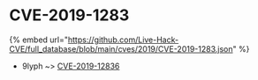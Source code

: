 # CVE-2019-1283
{% embed url="https://github.com/Live-Hack-CVE/full_database/blob/main/cves/2019/CVE-2019-1283.json" %}

* 9lyph ~> [CVE-2019-12836](https://www.alice-snow.ru/2019/database/cve-2019-1283/cve-2019-12836-9lyph)